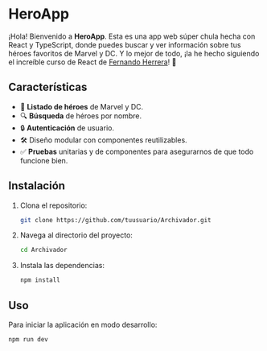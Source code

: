 # HeroApp

¡Hola! Bienvenido a **HeroApp**. Esta es una app web súper chula hecha con React y TypeScript, donde puedes buscar y ver información sobre tus héroes favoritos de Marvel y DC. Y lo mejor de todo, ¡la he hecho siguiendo el increíble curso de React de [Fernando Herrera](https://fernando-herrera.com/course/react-cero-experto/)! 🚀

## Características

- 📜 **Listado de héroes** de Marvel y DC.
- 🔍 **Búsqueda** de héroes por nombre.
- 🔒 **Autenticación** de usuario.
- 🛠️ Diseño modular con componentes reutilizables.
- ✅ **Pruebas** unitarias y de componentes para asegurarnos de que todo funcione bien.

## Instalación

1. Clona el repositorio:
   ```sh
   git clone https://github.com/tuusuario/Archivador.git
   ```
2. Navega al directorio del proyecto:
   ```sh
   cd Archivador
   ```
3. Instala las dependencias:
   ```sh
   npm install
   ```

## Uso

Para iniciar la aplicación en modo desarrollo:

```sh
npm run dev

```
